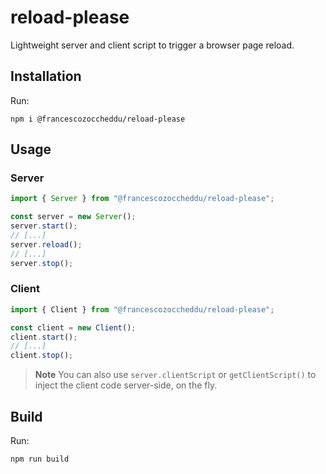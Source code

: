 # reload-please

Lightweight server and client script to trigger a browser page reload.

## Installation

Run:

```shell
npm i @francescozoccheddu/reload-please
```

## Usage

### Server

```javascript
import { Server } from "@francescozoccheddu/reload-please";

const server = new Server();
server.start();
// [...]
server.reload();
// [...]
server.stop();
```

### Client

```javascript
import { Client } from "@francescozoccheddu/reload-please";

const client = new Client();
client.start();
// [...]
client.stop();
```

> **Note**
You can also use `server.clientScript` or `getClientScript()` to inject the client code server-side, on the fly.

## Build

Run:

```shell
npm run build
```
